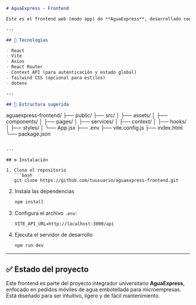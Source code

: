
```markdown
# AguaExpress - Frontend

Este es el frontend web (modo app) de **AguaExpress**, desarrollado con React + Vite. La aplicación permite a los usuarios (clientes y administrador) realizar y gestionar pedidos de botellones de agua.

---

## 🚀 Tecnologías

- React
- Vite
- Axios
- React Router
- Context API (para autenticación y estado global)
- Tailwind CSS (opcional para estilos)
- dotenv

---

## 📁 Estructura sugerida

```

aguaexpress-frontend/
├── public/
├── src/
│ ├── assets/
│ ├── components/
│ ├── pages/
│ ├── services/
│ ├── context/
│ ├── hooks/
│ ├── styles/
│ └── App.jsx
├── .env
├── vite.config.js
├── index.html
└── package.json

````

---

## ⚙️ Instalación

1. Clona el repositorio  
   ```bash
   git clone https://github.com/tuusuario/aguaexpress-frontend.git
````

2. Instala las dependencias

   ```bash
   npm install
   ```

3. Configura el archivo `.env`:

   ```env
   VITE_API_URL=http://localhost:3000/api
   ```

4. Ejecuta el servidor de desarrollo

   ```bash
   npm run dev
   ```

---

## ✅ Estado del proyecto

Este frontend es parte del proyecto integrador universitario **AguaExpress**, enfocado en pedidos móviles de agua embotellada para microempresas. Está diseñado para ser intuitivo, ligero y de fácil mantenimiento.

